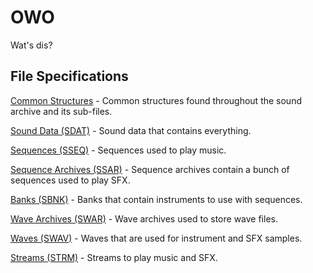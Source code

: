 # OWO
Wat's dis?

## File Specifications
[Common Structures](specs/common.md) - Common structures found throughout the sound archive and its sub-files.

[Sound Data (SDAT)](specs/soundData.md) - Sound data that contains everything.

[Sequences (SSEQ)](specs/sequence.md) - Sequences used to play music.

[Sequence Archives (SSAR)](specs/sequenceArchive.md) - Sequence archives contain a bunch of sequences used to play SFX.

[Banks (SBNK)](specs/bank.md) - Banks that contain instruments to use with sequences.

[Wave Archives (SWAR)](specs/waveArchive.md) - Wave archives used to store wave files.

[Waves (SWAV)](specs/wave.md) - Waves that are used for instrument and SFX samples.

[Streams (STRM)](specs/stream.md) - Streams to play music and SFX.